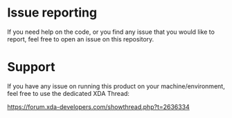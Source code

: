 # Issue reporting

If you need help on the code, or you find any issue that you would like to report, feel free to open an issue on this repository.

# Support

If you have any issue on running this product on your machine/environment, feel free to use the dedicated XDA Thread:

https://forum.xda-developers.com/showthread.php?t=2636334
